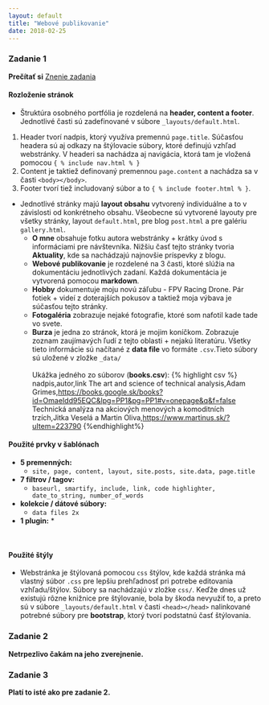 ```yaml
---
layout: default
title: "Webové publikovanie"
date: 2018-02-25
---
```

### Zadanie 1
**Prečítať si** [Znenie zadania](https://wiki.fiit.stuba.sk/study/bc/info/wp/2017-18/zadanie1/)
#### Rozloženie stránok
* Štruktúra osobného portfólia je rozdelená na **header, content a footer**. Jednotlivé časti sú zadefinované v súbore `_layouts/default.html`.
1. Header tvorí nadpis, ktorý využíva premennú `page.title`. Súčasťou headera sú aj odkazy na štýlovacie súbory, ktoré definujú vzhľad webstránky.
V headeri sa nachádza aj navigácia, ktorá tam je vložená pomocou `{ % include nav.html % }`
2. Content je taktiež definovaný premennou `page.content` a nachádza sa v časti `<body></body>`.
3. Footer tvorí tiež includovaný súbor a to `{ % include footer.html % }`.

* Jednotlivé stránky majú __layout obsahu__ vytvorený individuálne a to v závislosti od konkrétneho obsahu. Všeobecne sú vytvorené layouty pre všetky stránky, layout `default.html`, pre blog `post.html` a pre galériu `gallery.html`.
  * __O mne__ obsahuje fotku autora webstránky + krátky úvod s informáciami pre návštevníka.
  Nižšiu časť tejto stránky tvoria __Aktuality__, kde sa nachádzajú najnovšie príspevky z blogu.
  * __Webové publikovanie__ je rozdelené na 3 časti, ktoré slúžia na dokumentáciu jednotlivých zadaní. Každá dokumentácia je vytvorená pomocou __markdown__.
  * __Hobby__ dokumentuje moju novú záľubu - FPV Racing Drone. Pár fotiek + videí z doterajších pokusov a taktiež moja výbava je súčasťou tejto stránky.
  * __Fotogaléria__ zobrazuje nejaké fotografie, ktoré som nafotil kade tade vo svete.
  * __Burza__ je jedna zo stránok, ktorá je mojim koníčkom. Zobrazuje zoznam zaujímavých ľudí z tejto oblasti + nejakú literatúru.
  Všetky tieto informácie sú načítané z __data file__ vo formáte `.csv`.Tieto súbory sú uložené v zložke `_data/` <br /><br /> Ukážka jedného zo súborov (__books.csv__):
{% highlight csv %}
nadpis,autor,link
The art and science of technical analysis,Adam Grimes,https://books.google.sk/books?id=OmaeIdd95EQC&lpg=PP1&pg=PP1#v=onepage&q&f=false
Technická analýza na akciových menových a komoditních trzích,Jitka Veselá a Martin Oliva,https://www.martinus.sk/?uItem=223790
{%endhighlight%}

#### Použité prvky v šablónach
* __5 premenných:__
  * `site, page, content, layout, site.posts, site.data, page.title`
* __7 filtrov / tagov:__
  * `baseurl, smartify, include, link, code highlighter, date_to_string, number_of_words`
* __kolekcie / dátové súbory:__
  * `data files 2x`
* __1 plugin:__
  *
<br />

#### Použité štýly
* Webstránka je štýlovaná pomocou `css` štýlov, kde každá stránka má vlastný súbor `.css` pre lepšiu prehľadnosť pri potrebe editovania vzhľadu/štýlov.
Súbory sa nachádzajú v zložke `css/`. Keďže dnes už existujú rôzne knižnice pre štýlovanie, bola by škoda nevyužiť to, a preto sú v súbore `_layouts/default.html` v časti `<head></head>`
nalinkované potrebné súbory pre __bootstrap__, ktorý tvorí podstatnú časť štýlovania.

### Zadanie 2
  **Netrpezlivo čakám na jeho zverejnenie.**

### Zadanie 3
  **Platí to isté ako pre zadanie 2.**
